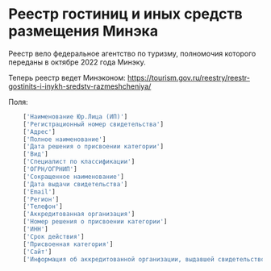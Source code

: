 # Реестр гостиниц и иных средств размещения Минэка

Реестр вело федеральное агентство по туризму, полномочия которого переданы в октябре 2022 года Минэку. 

Теперь реестр ведет Минэконом: https://tourism.gov.ru/reestry/reestr-gostinits-i-inykh-sredstv-razmeshcheniya/

Поля:


```sh
	['Наименование Юр.Лица (ИП)'] 
	['Регистрационный номер свидетельства'] 
	['Адрес'] 
	['Полное наименование'] 
	['Дата решения о присвоении категории'] 	
	['Вид'] 
	['Специалист по классификации']
	['ОГРН/ОГРНИП']
	['Сокращенное наименование'] 
	['Дата выдачи свидетельства'] 
	['Email'] 
	['Регион'] 
	['Телефон'] 
	['Аккредитованная организация'] 	
	['Номер решения о присвоении категории'] 	
	['ИНН'] 
	['Срок действия'] 
	['Присвоенная категория'] 
	['Сайт'] 
	['Информация об аккредитованной организации, выдавшей свидетельство'] 	
```

